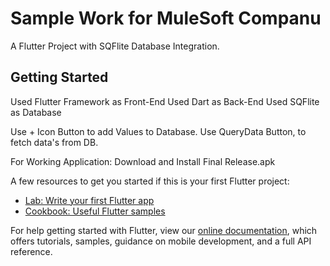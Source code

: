 # Sample Work for MuleSoft Companu

A Flutter Project with SQFlite Database Integration.

## Getting Started

Used Flutter Framework as Front-End
Used Dart as Back-End
Used SQFlite as Database

Use + Icon Button to add Values to Database.
Use QueryData Button, to fetch data's from DB.

For Working Application: Download and Install Final Release.apk



A few resources to get you started if this is your first Flutter project:

- [Lab: Write your first Flutter app](https://flutter.dev/docs/get-started/codelab)
- [Cookbook: Useful Flutter samples](https://flutter.dev/docs/cookbook)

For help getting started with Flutter, view our
[online documentation](https://flutter.dev/docs), which offers tutorials,
samples, guidance on mobile development, and a full API reference.
